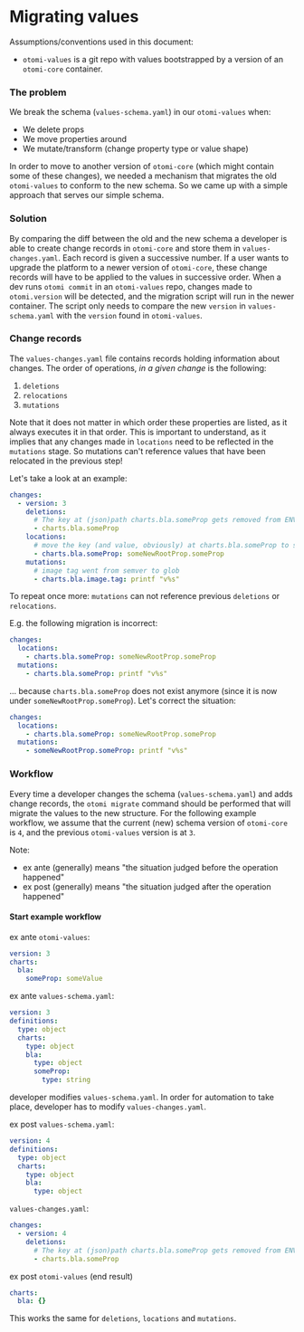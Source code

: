 # Migrating values

Assumptions/conventions used in this document:

- `otomi-values` is a git repo with values bootstrapped by a version of an `otomi-core` container.

### The problem

We break the schema (`values-schema.yaml`) in our `otomi-values` when:

- We delete props
- We move properties around
- We mutate/transform (change property type or value shape)

In order to move to another version of `otomi-core` (which might contain some of these changes), we needed a mechanism that migrates the old `otomi-values` to conform to the new schema. So we came up with a simple approach that serves our simple schema.

### Solution

By comparing the diff between the old and the new schema a developer is able to create change records in `otomi-core` and store them in `values-changes.yaml`. Each record is given a successive number. If a user wants to upgrade the platform to a newer version of `otomi-core`, these change records will have to be applied to the values in successive order. When a dev runs `otomi commit` in an `otomi-values` repo, changes made to `otomi.version` will be detected, and the migration script will run in the newer container. The script only needs to compare the new `version` in `values-schema.yaml` with the `version` found in `otomi-values`.

### Change records

The `values-changes.yaml` file contains records holding information about changes. The order of operations, _in a given change_ is the following:

1. `deletions`
2. `relocations`
3. `mutations`

Note that it does not matter in which order these properties are listed, as it always executes it in that order. This is important to understand, as it implies that any changes made in `locations` need to be reflected in the `mutations` stage. So mutations can't reference values that have been relocated in the previous step!

Let's take a look at an example:

```yaml
changes:
  - version: 3
    deletions:
      # The key at (json)path charts.bla.someProp gets removed from ENV_DIR
      - charts.bla.someProp
    locations:
      # move the key (and value, obviously) at charts.bla.someProp to someNewRootProp.someProp
      - charts.bla.someProp: someNewRootProp.someProp
    mutations:
      # image tag went from semver to glob
      - charts.bla.image.tag: printf "v%s"
```

To repeat once more: `mutations` can not reference previous `deletions` or `relocations`.

E.g. the following migration is incorrect:

```yaml
changes:
  locations:
    - charts.bla.someProp: someNewRootProp.someProp
  mutations:
    - charts.bla.someProp: printf "v%s"
```

... because `charts.bla.someProp` does not exist anymore (since it is now under `someNewRootProp.someProp`). Let's correct the situation:

```yaml
changes:
  locations:
    - charts.bla.someProp: someNewRootProp.someProp
  mutations:
    - someNewRootProp.someProp: printf "v%s"
```

### Workflow

Every time a developer changes the schema (`values-schema.yaml`) and adds change records, the `otomi migrate` command should be performed that will migrate the values to the new structure. For the following example workflow, we assume that the current (new) schema version of `otomi-core` is `4`, and the previous `otomi-values` version is at `3`.

Note:

- ex ante (generally) means "the situation judged before the operation happened"
- ex post (generally) means "the situation judged after the operation happened"

#### Start example workflow

ex ante `otomi-values`:

```yaml
version: 3
charts:
  bla:
    someProp: someValue
```

ex ante `values-schema.yaml`:

```yaml
version: 3
definitions:
  type: object
  charts:
    type: object
    bla:
      type: object
      someProp:
        type: string
```

developer modifies `values-schema.yaml`. In order for automation to take place, developer has to modify `values-changes.yaml`.

ex post `values-schema.yaml`:

```yaml
version: 4
definitions:
  type: object
  charts:
    type: object
    bla:
      type: object
```

`values-changes.yaml`:

```yaml
changes:
  - version: 4
    deletions:
      # The key at (json)path charts.bla.someProp gets removed from ENV_DIR
      - charts.bla.someProp
```

ex post `otomi-values` (end result)

```yaml
charts:
  bla: {}
```

This works the same for `deletions`, `locations` and `mutations`.
